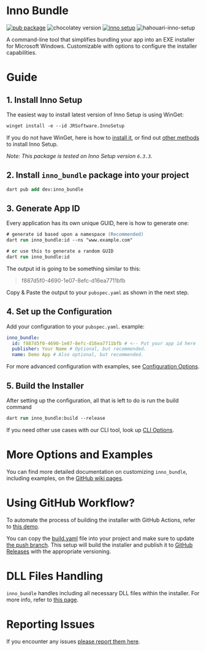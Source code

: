 # Inno Bundle

[![pub package](https://img.shields.io/pub/v/inno_bundle.svg)](https://pub.dev/packages/inno_bundle)
![chocolatey version](https://img.shields.io/chocolatey/v/InnoSetup)
[![inno setup](https://img.shields.io/badge/Inno_Setup-v6.3.3-blue)](https://jrsoftware.org/isinfo.php)
![hahouari-inno-setup](https://img.shields.io/badge/@hahouari-Inno_Setup-blue)

A command-line tool that simplifies bundling your app into an EXE installer for
Microsoft Windows. Customizable with options to configure the installer
capabilities.

# Guide

## 1. Install Inno Setup

The easiest way to install latest version of Inno Setup is using WinGet:

```ps
winget install -e --id JRSoftware.InnoSetup
```

If you do not have WinGet, here is how to [install it](https://learn.microsoft.com/en-us/windows/package-manager/winget/#install-winget), or find out [other methods](https://github.com/hahouari/inno_bundle/wiki/Install-Inno-Setup) to install Inno Setup.

_Note: This package is tested on Inno Setup version `6.3.3`._

## 2. Install `inno_bundle` package into your project

```ps
dart pub add dev:inno_bundle
```

## 3. Generate App ID

Every application has its own unique GUID, here is how to generate one:

```ps
# generate id based upon a namespace (Recommended)
dart run inno_bundle:id --ns "www.example.com"

# or use this to generate a random GUID
dart run inno_bundle:id
```

The output id is going to be something similar to this:

> f887d5f0-4690-1e07-8efc-d16ea7711bfb

Copy & Paste the output to your `pubspec.yaml` as shown in the next step.

## 4. Set up the Configuration

Add your configuration to your `pubspec.yaml`. example:

```yaml
inno_bundle:
  id: f887d5f0-4690-1e07-8efc-d16ea7711bfb # <-- Put your app id here
  publisher: Your Name # Optional, but recommended.
  name: Demo App # Also optional, but recommended.
```

For more advanced configuration with examples, see [Configuration Options](https://github.com/hahouari/inno_bundle/wiki/Configuration-Options).

## 5. Build the Installer

After setting up the configuration, all that is left to do is run the build command

```ps
dart run inno_bundle:build --release
```

If you need other use cases with our CLI tool, look up [CLI Options](https://github.com/hahouari/inno_bundle/wiki/CLI-Tool-Options).

# More Options and Examples

You can find more detailed documentation on customizing `inno_bundle`, including examples, on the [GitHub wiki pages](https://github.com/hahouari/inno_bundle/wiki).

# Using GitHub Workflow?

To automate the process of building the installer with GitHub Actions, refer to [this demo](https://github.com/hahouari/flutter_inno_workflows_demo).

You can copy the [build.yaml](https://github.com/hahouari/flutter_inno_workflows_demo/blob/dev/.github/workflows/build.yaml) file into your project and make sure to update [the push branch](https://github.com/hahouari/flutter_inno_workflows_demo/blob/fb49da23996161acc80f0e9f4c169a01908a29a7/.github/workflows/build.yaml#L5). This setup will build the installer and publish it to [GitHub Releases](https://github.com/hahouari/flutter_inno_workflows_demo/releases) with the appropriate versioning.

# DLL Files Handling

`inno_bundle` handles including all necessary DLL files within the installer. For more info, refer to [this page](https://github.com/hahouari/inno_bundle/wiki/Handling-Missing-DLL-Files).

# Reporting Issues

If you encounter any issues <a href="https://github.com/hahouari/inno_bundle/issues" target="_blank">please report them here</a>.
